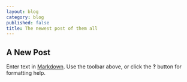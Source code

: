 ```yaml
---
layout: blog
category: blog
published: false
title: The newest post of them all
---
```


## A New Post

Enter text in [Markdown](http://daringfireball.net/projects/markdown/). Use the toolbar above, or click the **?** button for formatting help.
